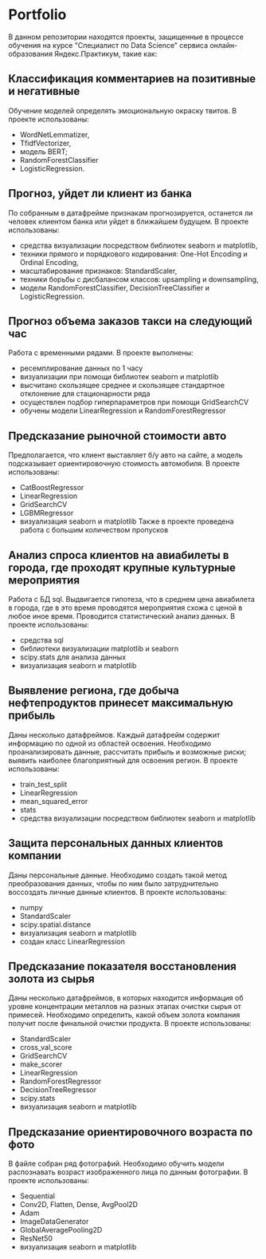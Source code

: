 # Portfolio
В данном репозитории находятся проекты, защищенные в процессе обучения на курсе "Специалист по Data Science" сервиса онлайн-образования Яндекс.Практикум, такие как:

## Классификация комментариев на позитивные и негативные
  Обучение моделей определять эмоциональную окраску твитов.
  В проекте использованы:
  - WordNetLemmatizer, 
  - TfidfVectorizer,
  - модель BERT; 
  - RandomForestClassifier
  - LogisticRegression.
  
  
## Прогноз, уйдет ли клиент из банка
  По собранным в датафрейме признакам прогнозируется, останется ли человек клиентом банка или уйдет в ближайшем будущем.
  В проекте использованы:
  - средства визуализации посредством библиотек seaborn и matplotlib, 
  - техники прямого и порядкового кодирования: One-Hot Encoding и Ordinal Encoding, 
  - масштабирование признаков: StandardScaler, 
  - техники борьбы с дисбалансом классов: upsampling и downsampling, 
  - модели RandomForestClassifier, DecisionTreeClassifier и LogisticRegression.
  

## Прогноз объема заказов такси на следующий час
  Работа с временными рядами.
  В проекте выполнены:
  - ресемплирование данных по 1 часу
  - визуализации при помощи библиотек seaborn и matplotlib
  - высчитано скользящее среднее и скользящее стандартное отклонение для стационарности ряда
  - осуществлен подбор гиперпараметров при помощи GridSearchCV
  - обучены модели LinearRegression и RandomForestRegressor


## Предсказание рыночной стоимости авто
  Предполагается, что клиент выставляет б/у авто на сайте, а модель подсказывает ориентировочную стоимость автомобиля.
  В проекте использованы:
  - CatBoostRegressor
  - LinearRegression
  - GridSearchCV
  - LGBMRegressor
  - визуализация seaborn и matplotlib
  Также в проекте проведена работа с большим количеством пропусков
  


## Анализ спроса клиентов на авиабилеты в города, где проходят крупные культурные мероприятия
  Работа с БД sql. Выдвигается гипотеза, что в среднем цена авиабилета в города, где в это время проводятся мероприятия схожа с ценой в любое иное время. Проводится статистический анализ данных.
  В проекте использованы:
  - средства sql
  - библиотеки визуализации matplotlib и seaborn
  - scipy.stats для анализа данных
  - визуализация seaborn и matplotlib


## Выявление региона, где добыча нефтепродуктов принесет максимальную прибыль
  Даны несколько датафреймов. Каждый датафрейм содержит информацию по одной из областей освоения. Необходимо проанализировать данные, рассчитать прибыль и возможные риски; выявить наиболее благоприятный для освоения регион.
  В проекте использованы:
  - train_test_split
  - LinearRegression
  - mean_squared_error
  - stats
  - средства визуализации посредством библиотек seaborn и matplotlib


## Защита персональных данных клиентов компании
  Даны персональные данные. Необходимо создать такой метод преобразования данных, чтобы по ним было затруднительно воссоздать личные данные клиентов.
  В проекте использованы:
  - numpy
  - StandardScaler
  - scipy.spatial.distance
  - визуализация seaborn и matplotlib
  - создан класс LinearRegression
  
  
## Предсказание показателя восстановления золота из сырья
  Даны несколько датафреймов, в которых находится информация об уровне концентрации металлов на разных этапах очистки сырья от примесей. Необходимо определить, какой объем золота компания получит после финальной очистки продукта.
  В проекте использованы:
  - StandardScaler
  - cross_val_score
  - GridSearchCV
  - make_scorer
  - LinearRegression
  - RandomForestRegressor
  - DecisionTreeRegressor
  - scipy.stats
  - визуализация seaborn и matplotlib


## Предсказание ориентировочного возраста по фото
  В файле собран ряд фотографий. Необходимо обучить модели распознавать возраст изображенного лица по данным фотографии.
  В проекте использованы:
  - Sequential
  - Conv2D, Flatten, Dense, AvgPool2D
  - Adam
  - ImageDataGenerator
  - GlobalAveragePooling2D
  - ResNet50
  - визуализация seaborn и matplotlib
